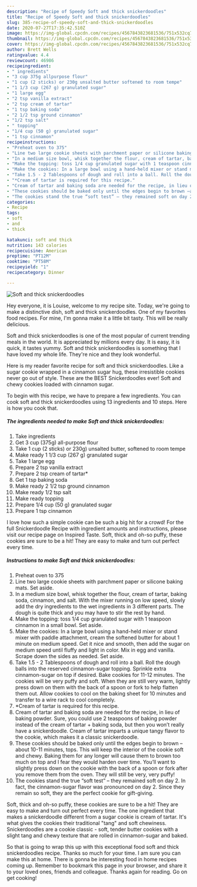 ```yaml
---
description: "Recipe of Speedy Soft and thick snickerdoodles"
title: "Recipe of Speedy Soft and thick snickerdoodles"
slug: 385-recipe-of-speedy-soft-and-thick-snickerdoodles
date: 2020-07-27T17:35:42.510Z
image: https://img-global.cpcdn.com/recipes/4567843823681536/751x532cq70/soft-and-thick-snickerdoodles-recipe-main-photo.jpg
thumbnail: https://img-global.cpcdn.com/recipes/4567843823681536/751x532cq70/soft-and-thick-snickerdoodles-recipe-main-photo.jpg
cover: https://img-global.cpcdn.com/recipes/4567843823681536/751x532cq70/soft-and-thick-snickerdoodles-recipe-main-photo.jpg
author: Brett Wells
ratingvalue: 4.4
reviewcount: 46986
recipeingredient:
- " ingredients"
- "3 cup 375g allpurpose flour"
- "1 cup (2 sticks) or 230g unsalted butter softened to room tempe"
- "1 1/3 cup (267 g) granulated sugar"
- "1 large egg"
- "2 tsp vanilla extract"
- "2 tsp cream of tartar"
- "1 tsp baking soda"
- "2 1/2 tsp ground cinnamon"
- "1/2 tsp salt"
- " topping"
- "1/4 cup (50 g) granulated sugar"
- "1 tsp cinnamon"
recipeinstructions:
- "Preheat oven to 375"
- "Line two large cookie sheets with parchment paper or silicone baking mats. Set aside."
- "In a medium size bowl, whisk together the flour, cream of tartar, baking soda, cinnamon, and salt. With the mixer running on low speed, slowly add the dry ingredients to the wet ingredients in 3 different parts. The dough is quite thick and you may have to stir the rest by hand."
- "Make the topping: toss 1/4 cup granulated sugar with 1 teaspoon cinnamon in a small bowl. Set aside."
- "Make the cookies: In a large bowl using a hand-held mixer or stand mixer with paddle attachment, cream the softened butter for about 1 minute on medium speed. Get it nice and smooth, then add the sugar on medium speed until fluffy and light in color. Mix in egg and vanilla. Scrape down the sides as needed. Set aside."
- "Take 1.5 - 2 Tablespoons of dough and roll into a ball. Roll the dough balls into the reserved cinnamon-sugar topping. Sprinkle extra cinnamon-sugar on top if desired. Bake cookies for 11-12 minutes. The cookies will be very puffy and soft. When they are still very warm, lightly press down on them with the back of a spoon or fork to help flatten them out. Allow cookies to cool on the baking sheet for 10 minutes and transfer to a wire rack to cool completely."
- "*Cream of tartar is required for this recipe."
- "Cream of tartar and baking soda are needed for the recipe, in lieu of baking powder. Sure, you could use 2 teaspoons of baking powder instead of the cream of tartar + baking soda, but then you won’t really have a snickerdoodle. Cream of tartar imparts a unique tangy flavor to the cookie, which makes it a classic snickerdoodle."
- "These cookies should be baked only until the edges begin to brown –about 10-11 minutes, tops. This will keep the interior of the cookie soft and chewy. Baking them for any longer will cause them to brown too much on top and I fear they would harden over time. You’ll want to slightly press down on the cookie with the back of a spoon or fork after you remove them from the oven. They will still be very, very puffy!"
- "The cookies stand the true “soft test” – they remained soft on day 2. In fact, the cinnamon-sugar flavor was pronounced on day 2. Since they remain so soft, they are the perfect cookie for gift-giving."
categories:
- Recipe
tags:
- soft
- and
- thick

katakunci: soft and thick 
nutrition: 143 calories
recipecuisine: American
preptime: "PT12M"
cooktime: "PT58M"
recipeyield: "1"
recipecategory: Dinner

---
```



![Soft and thick snickerdoodles](https://img-global.cpcdn.com/recipes/4567843823681536/751x532cq70/soft-and-thick-snickerdoodles-recipe-main-photo.jpg)

Hey everyone, it is Louise, welcome to my recipe site. Today, we're going to make a distinctive dish, soft and thick snickerdoodles. One of my favorites food recipes. For mine, I'm gonna make it a little bit tasty. This will be really delicious.

Soft and thick snickerdoodles is one of the most popular of current trending meals in the world. It is appreciated by millions every day. It is easy, it is quick, it tastes yummy. Soft and thick snickerdoodles is something that I have loved my whole life. They're nice and they look wonderful.

Here is my reader favorite recipe for soft and thick snickerdoodles. Like a sugar cookie wrapped in a cinnamon sugar hug, these irresistible cookies never go out of style. These are the BEST Snickerdoodles ever! Soft and chewy cookies loaded with cinnamon sugar.


To begin with this recipe, we have to prepare a few ingredients. You can cook soft and thick snickerdoodles using 13 ingredients and 10 steps. Here is how you cook that.

<!--inarticleads1-->

##### The ingredients needed to make Soft and thick snickerdoodles:

1. Take  ingredients
1. Get 3 cup (375g) all-purpose flour
1. Take 1 cup (2 sticks) or 230g) unsalted butter, softened to room tempe
1. Make ready 1 1/3 cup (267 g) granulated sugar
1. Take 1 large egg
1. Prepare 2 tsp vanilla extract
1. Prepare 2 tsp cream of tartar*
1. Get 1 tsp baking soda
1. Make ready 2 1/2 tsp ground cinnamon
1. Make ready 1/2 tsp salt
1. Make ready  topping
1. Prepare 1/4 cup (50 g) granulated sugar
1. Prepare 1 tsp cinnamon


I love how such a simple cookie can be such a big hit for a crowd! For the full Snickerdoodle Recipe with ingredient amounts and instructions, please visit our recipe page on Inspired Taste. Soft, thick and oh-so puffy, these cookies are sure to be a hit! They are easy to make and turn out perfect every time. 

<!--inarticleads2-->

##### Instructions to make Soft and thick snickerdoodles:

1. Preheat oven to 375
1. Line two large cookie sheets with parchment paper or silicone baking mats. Set aside.
1. In a medium size bowl, whisk together the flour, cream of tartar, baking soda, cinnamon, and salt. With the mixer running on low speed, slowly add the dry ingredients to the wet ingredients in 3 different parts. The dough is quite thick and you may have to stir the rest by hand.
1. Make the topping: toss 1/4 cup granulated sugar with 1 teaspoon cinnamon in a small bowl. Set aside.
1. Make the cookies: In a large bowl using a hand-held mixer or stand mixer with paddle attachment, cream the softened butter for about 1 minute on medium speed. Get it nice and smooth, then add the sugar on medium speed until fluffy and light in color. Mix in egg and vanilla. Scrape down the sides as needed. Set aside.
1. Take 1.5 - 2 Tablespoons of dough and roll into a ball. Roll the dough balls into the reserved cinnamon-sugar topping. Sprinkle extra cinnamon-sugar on top if desired. Bake cookies for 11-12 minutes. The cookies will be very puffy and soft. When they are still very warm, lightly press down on them with the back of a spoon or fork to help flatten them out. Allow cookies to cool on the baking sheet for 10 minutes and transfer to a wire rack to cool completely.
1. *Cream of tartar is required for this recipe.
1. Cream of tartar and baking soda are needed for the recipe, in lieu of baking powder. Sure, you could use 2 teaspoons of baking powder instead of the cream of tartar + baking soda, but then you won’t really have a snickerdoodle. Cream of tartar imparts a unique tangy flavor to the cookie, which makes it a classic snickerdoodle.
1. These cookies should be baked only until the edges begin to brown –about 10-11 minutes, tops. This will keep the interior of the cookie soft and chewy. Baking them for any longer will cause them to brown too much on top and I fear they would harden over time. You’ll want to slightly press down on the cookie with the back of a spoon or fork after you remove them from the oven. They will still be very, very puffy!
1. The cookies stand the true “soft test” – they remained soft on day 2. In fact, the cinnamon-sugar flavor was pronounced on day 2. Since they remain so soft, they are the perfect cookie for gift-giving.


Soft, thick and oh-so puffy, these cookies are sure to be a hit! They are easy to make and turn out perfect every time. The one ingredient that makes a snickerdoodle different from a sugar cookie is cream of tartar. It&#39;s what gives the cookies their traditional &#34;tang&#34; and soft chewiness. Snickerdoodles are a cookie classic - soft, tender butter cookies with a slight tang and chewy texture that are rolled in cinnamon-sugar and baked. 

So that is going to wrap this up with this exceptional food soft and thick snickerdoodles recipe. Thanks so much for your time. I am sure you can make this at home. There is gonna be interesting food in home recipes coming up. Remember to bookmark this page in your browser, and share it to your loved ones, friends and colleague. Thanks again for reading. Go on get cooking!
